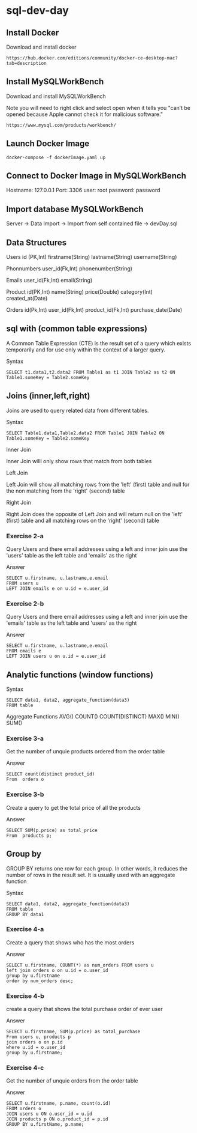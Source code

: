 # sql-dev-day

## Install Docker

Download and install docker

```
https://hub.docker.com/editions/community/docker-ce-desktop-mac?tab=description
```

## Install MySQLWorkBench

Download and install MySQLWorkBench

Note you will need to right click and select open when it tells you "can’t be opened because Apple cannot check it for malicious software."


```
https://www.mysql.com/products/workbench/
```

## Launch Docker Image

```
docker-compose -f dockerImage.yaml up
```

## Connect to Docker Image in MySQLWorkBench
Hostname: 127.0.0.1
Port: 3306
user: root 
password: password


## Import database MySQLWorkBench

Server -> Data Import -> Import from self contained file -> devDay.sql


## Data Structures

Users
id (PK,Int)
firstname(String)
lastname(String)
username(String)

Phonnumbers
user_id(Fk,Int)
phonenumber(String)

Emails
user_id(Fk,Int)
email(String)

Product
id(PK,Int)
name(String)
price(Double)
category(Int)
created_at(Date)

Orders
id(Pk,Int)
user_id(Fk,Int)
product_id(Fk,Int)
purchase_date(Date)

## sql with (common table expressions)
A Common Table Expression (CTE) is the result set of a query which exists temporarily and for use only within the context of a larger query.

Syntax

```
SELECT t1.data1,t2.data2 FROM Table1 as t1 JOIN Table2 as t2 ON 
Table1.someKey = Table2.someKey
```


## Joins (inner,left,right)
Joins are used to query related data from different tables.

Syntax

```
SELECT Table1.data1,Table2.data2 FROM Table1 JOIN Table2 ON 
Table1.someKey = Table2.someKey
```

Inner Join

Inner Join willl only show rows that match from both tables

Left Join

Left Join will show all matching rows from the 'left' (first) table and null for the non matching from the 'right' (second) table

Right Join

Right Join does the opposite of Left Join and will return null on the 'left' (first) table and all matching rows on the 'right' (second) table

### Exercise 2-a
Query Users and there email addresses using a left and inner join
use the 'users' table as the left table and 'emails' as the right


Answer
```
SELECT u.firstname, u.lastname,e.email
FROM users u
LEFT JOIN emails e on u.id = e.user_id
```

### Exercise 2-b
Query Users and there email addresses using a left and inner join
use the 'emails' table as the left table and 'users' as the right

Answer
```
SELECT u.firstname, u.lastname,e.email
FROM emails e
LEFT JOIN users u on u.id = e.user_id
```


## Analytic functions (window functions)

Syntax

```
SELECT data1, data2, aggregate_function(data3)
FROM table
```

Aggregate Functions
AVG()
COUNT()
COUNT(DISTINCT)
MAX()
MIN()
SUM()


### Exercise 3-a

Get the number of unquie products ordered from the order table

Answer
```
SELECT count(distinct product_id)
From  orders o
```


### Exercise 3-b
Create a query to get the total price of all the products

Answer
```
SELECT SUM(p.price) as total_price
From  products p;
```



## Group by

GROUP BY returns one row for each group. In other words, it reduces the number of rows in the result set. It is usually used with an aggregate function

Syntax

```
SELECT data1, data2, aggregate_function(data3)
FROM table
GROUP BY data1
```

### Exercise 4-a

Create a query that shows who has the most orders


Answer 
```
SELECT u.firstname, COUNT(*) as num_orders FROM users u
left join orders o on u.id = o.user_id
group by u.firstname
order by num_orders desc;
```


### Exercise 4-b
create a query that shows the total purchase order of ever user

Answer
```
SELECT u.firstname, SUM(p.price) as total_purchase 
From users u, products p 
join orders o on p.id
where u.id = o.user_id
group by u.firstname;
```

### Exercise 4-c
Get the number of unquie orders from the order table

Answer
```
SELECT u.firstname, p.name, count(o.id)
FROM orders o 
JOIN users u ON o.user_id = u.id 
JOIN products p ON o.product_id = p.id 
GROUP BY u.firstName, p.name;
```











